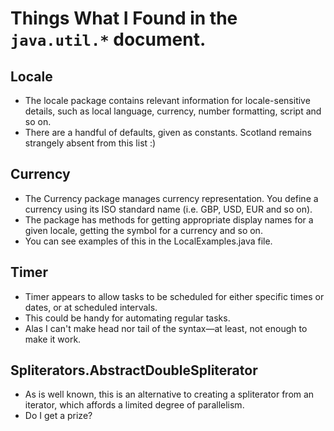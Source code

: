 # Things What I Found in the `java.util.*` document.

## Locale

* The locale package contains relevant information for locale-sensitive details, such as local language, currency, number formatting, script and so on.
* There are a handful of defaults, given as constants. Scotland remains strangely absent from this list :)

## Currency

* The Currency package manages currency representation. You define a currency using its ISO standard name (i.e. GBP, USD, EUR and so on).
* The package has methods for getting appropriate display names for a given locale, getting the symbol for a currency and so on.
* You can see examples of this in the LocalExamples.java file.

## Timer

* Timer appears to allow tasks to be scheduled for either specific times or dates, or at scheduled intervals.
* This could be handy for automating regular tasks.
* Alas I can't make head nor tail of the syntax—at least, not enough to make it work.

## Spliterators.AbstractDoubleSpliterator

* As is well known, this is an alternative to creating a spliterator from an iterator, which affords a limited degree of parallelism.
* Do I get a prize?
